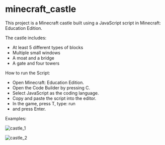 # minecraft_castle
This project is a Minecraft castle built using a JavaScript script in Minecraft: Education Edition.

The castle includes:
- At least 5 different types of blocks
- Multiple small windows
- A moat and a bridge
- A gate and four towers

How to run the Script:
- Open Minecraft: Education Edition.
- Open the Code Builder by pressing C.
- Select JavaScript as the coding language.
- Copy and paste the script into the editor.
- In the game, press T, type: run
- and press Enter.



Examples:

![castle_1](https://github.com/user-attachments/assets/1e534881-3df7-4544-97bf-772981a8f8c8)

![castle_2](https://github.com/user-attachments/assets/2582c9d6-5f72-4ec0-8f9e-7d341617d24f)
